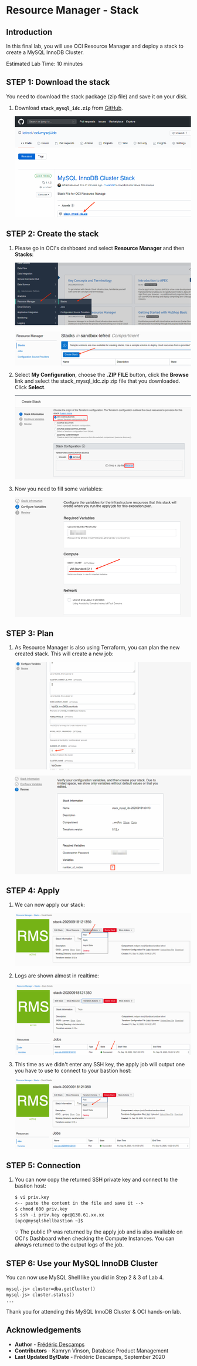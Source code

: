 # Resource Manager - Stack

## Introduction

In this final lab, you will use OCI Resource Manager and deploy a stack to create a MySQL InnoDB Cluster.

Estimated Lab Time: 10 minutes

## **STEP 1**: Download the stack

You need to download the stack package (zip file) and save it on your disk.

1. Download **`stack_mysql_idc.zip`** from [GitHub](https://github.com/lefred/oci-mysql-idc/releases/tag/1.1.0).

    ![](.././images/stack/03.png)

## **STEP 2**: Create the stack

1. Please go in OCI's dashboard and select **Resource Manager** and then **Stacks**:

    ![](.././images/stack/01.png)

    ![](.././images/stack/02.png)

2. Select **My Configuration**, choose the **.ZIP FILE** button, click the **Browse** link and select the stack_mysql_idc.zip zip file that you downloaded. Click **Select**.

    ![](.././images/zip-file.png " ")


3. Now you need to fill some variables:

    ![](.././images/stack/05.png)


## **STEP 3**: Plan

1. As Resource Manager is also using Terraform, you can plan the new created stack. This will create a new job:

    ![](.././images/stack/06.png)

    ![](.././images/stack/07.png)

## **STEP 4**: Apply

1. We can now apply our stack:

    ![](.././images/stack/08.png)

2. Logs are shown almost in realtime:

    ![](.././images/stack/09.png)

3. This time as we didn't enter any SSH key, the apply job will output one you have to use to connect to your bastion host:

    ![](.././images/stack/10.png)

## **STEP 5**: Connection

1. You can now copy the returned SSH private key and connect to the bastion host:

    ```
    $ vi priv.key
    <-- paste the content in the file and save it -->
    $ chmod 600 priv.key
    $ ssh -i priv.key opc@130.61.xx.xx
    [opc@mysqlshellbastion ~]$
    ```

    💡 The public IP was returned by the apply job and is also available on OCI's Dashboard when checking the Compute Instances. You can always returned to the output logs of the job.

## **STEP 6**: Use your MySQL InnoDB Cluster

You can now use MySQL Shell like you did in Step 2 & 3 of Lab 4.

   ```
   mysql-js> cluster=dba.getCluster()
   mysql-js> cluster.status()
   ...
   ```

Thank you for attending this MySQL InnoDB Cluster & OCI hands-on lab.


## Acknowledgements

- **Author** - [Frédéric Descamps](https://lefred.be)
- **Contributors** - Kamryn Vinson, Database Product Management
- **Last Updated By/Date** - Frédéric Descamps, September 2020

